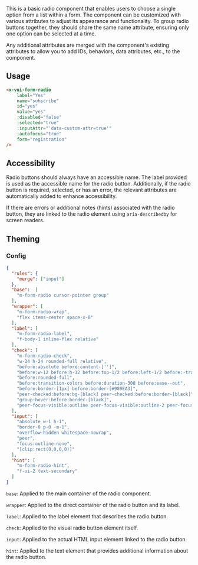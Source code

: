 This is a basic radio component that enables users to choose a single option from a list within a form. The component can be customized with various attributes to adjust its appearance and functionality. To group radio buttons together, they should share the same name attribute, ensuring only one option can be selected at a time.

Any additional attributes are merged with the component's existing attributes to allow you to add IDs, behaviors, data attributes, etc., to the component.

## Usage

```html
<x-vui-form-radio
    label="Yes"
    name="subscribe"
    id="yes"
    value="yes"
    :disabled="false"
    :selected="true"
    :inputAttr="'data-custom-attr=true'"
    :autofocus="true"
    form="registration"
/>
```

## Accessibility
Radio buttons should always have an accessible name. The label provided is used as the accessible name for the radio button. Additionally, if the radio button is required, selected, or has an error, the relevant attributes are automatically added to enhance accessibility.

If there are errors or additional notes (hints) associated with the radio button, they are linked to the radio element using `aria-describedby` for screen readers.

## Theming

### Config

```json
{
  "rules": {
    "merge": ["input"]
  },
  "base":  [
    "m-form-radio cursor-pointer group"
  ],
  "wrapper": [
    "m-form-radio-wrap",
    "flex items-center space-x-8"
  ],
  "label": [
    "m-form-radio-label",
    "f-body-1 inline-flex relative"
  ],
  "check": [
    "m-form-radio-check",
    "w-24 h-24 rounded-full relative",
    "before:absolute before:content-['']",
    "before:w-12 before:h-12 before:top-1/2 before:left-1/2 before:-translate-x-1/2 before:-translate-y-1/2",
    "before:rounded-full",
    "before:transition-colors before:duration-300 before:ease--out",
    "before:border-[1px] before:border-[#989EA3]",
    "peer-checked:before:bg-[black] peer-checked:before:border-[black]",
    "group-hover:before:border-[black]",
    "peer-focus-visible:outline peer-focus-visible:outline-2 peer-focus-visible:outline-offset-2"
  ],
  "input": [
    "absolute w-1 h-1",
    "border-0 p-0 -m-1",
    "overflow-hidden whitespace-nowrap",
    "peer",
    "focus:outline-none",
    "[clip:rect(0,0,0,0)]"
  ],
  "hint": [
    "m-form-radio-hint",
    "f-ui-2 text-secondary"
  ]
}
```

`base`:
Applied to the main container of the radio component.

`wrapper`:
Applied to the direct container of the radio button and its label.

`label`:
Applied to the label element that describes the radio button.

`check`:
Applied to the visual radio button element itself.

`input`:
Applied to the actual HTML input element linked to the radio button.

`hint`:
Applied to the text element that provides additional information about the radio button.